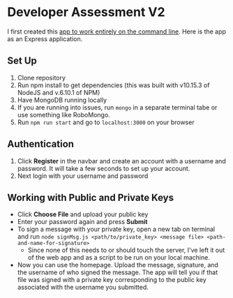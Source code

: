 # Developer Assessment V2

I first created this [app to work entirely on the command line](https://github.com/cpustejovsky/CharlesPustejovsky-2019). Here is the app as an Express application.

## Set Up
1. Clone repository
2. Run npm install to get dependencies (this was built with v10.15.3 of NodeJS and v.6.10.1 of NPM)
3. Have MongoDB running locally
4. If you are running into issues, run `mongo` in a separate terminal tabe or use something like RoboMongo.
5. Run `npm run start` and go to `localhost:3000` on your browser

## Authentication
1. Click **Register** in the navbar and create an account with a username and password. It will take a few seconds to set up your account.
2. Next login with your username and password 

## Working with Public and Private Keys
* Click **Choose File** and upload your public key
* Enter your password again and press **Submit**
* To sign a message with your private key, open a new tab on terminal and run `node signMsg.js <path/to/private_key> <message file> <path-and-name-for-signature>`
  * Since none of this needs to or should touch the server, I've left it out of the web app and as a script to be run on your local machine.
* Now you can use the homepage. Upload the message, signature, and the username of who signed the message. The app will tell you if that file was signed with a private key corresponding to the public key associated with the username you submitted.
